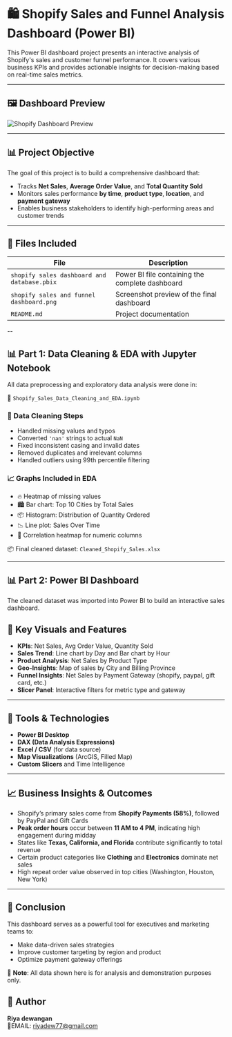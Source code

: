# 🛍️ Shopify Sales and Funnel Analysis Dashboard (Power BI)

This Power BI dashboard project presents an interactive analysis of Shopify's sales and customer funnel performance. It covers various business KPIs and provides actionable insights for decision-making based on real-time sales metrics.

---

## 🖼️ Dashboard Preview
![Shopify Dashboard Preview](https://github.com/riyadewangan08/shopify-sales-analysis/raw/045b3218760363393447eca6983b7f6c412b6cf6/shopify%20sales%20and%20funnel%20dashboard.png)



---

## 📊 Project Objective

The goal of this project is to build a comprehensive dashboard that:
- Tracks **Net Sales**, **Average Order Value**, and **Total Quantity Sold**
- Monitors sales performance **by time**, **product type**, **location**, and **payment gateway**
- Enables business stakeholders to identify high-performing areas and customer trends

---

## 📁 Files Included

| File | Description |
|------|-------------|
| `shopify sales dashboard and database.pbix` | Power BI file containing the complete dashboard |
| `shopify sales and funnel dashboard.png` | Screenshot preview of the final dashboard |
| `README.md` | Project documentation |

--
## 📊 Part 1: Data Cleaning & EDA with Jupyter Notebook

All data preprocessing and exploratory data analysis were done in:

📄 `Shopify_Sales_Data_Cleaning_and_EDA.ipynb`

### 🧹 Data Cleaning Steps
- Handled missing values and typos
- Converted `'nan'` strings to actual `NaN`
- Fixed inconsistent casing and invalid dates
- Removed duplicates and irrelevant columns
- Handled outliers using 99th percentile filtering

### 📈 Graphs Included in EDA
- 🔥 Heatmap of missing values
- 🏙️ Bar chart: Top 10 Cities by Total Sales
- 📦 Histogram: Distribution of Quantity Ordered
- 📉 Line plot: Sales Over Time
- 🧩 Correlation heatmap for numeric columns

📦 Final cleaned dataset: `Cleaned_Shopify_Sales.xlsx`

---

## 📊 Part 2: Power BI Dashboard

The cleaned dataset was imported into Power BI to build an interactive sales dashboard.

## 📌 Key Visuals and Features

- **KPIs**: Net Sales, Avg Order Value, Quantity Sold
- **Sales Trend**: Line chart by Day and Bar chart by Hour
- **Product Analysis**: Net Sales by Product Type
- **Geo-Insights**: Map of sales by City and Billing Province
- **Funnel Insights**: Net Sales by Payment Gateway (shopify, paypal, gift card, etc.)
- **Slicer Panel**: Interactive filters for metric type and gateway

---

## 🔧 Tools & Technologies

- **Power BI Desktop**
- **DAX (Data Analysis Expressions)**
- **Excel / CSV** (for data source)
- **Map Visualizations** (ArcGIS, Filled Map)
- **Custom Slicers** and Time Intelligence

---

## 📈 Business Insights & Outcomes

- Shopify’s primary sales come from **Shopify Payments (58%)**, followed by PayPal and Gift Cards
- **Peak order hours** occur between **11 AM to 4 PM**, indicating high engagement during midday
- States like **Texas, California, and Florida** contribute significantly to total revenue
- Certain product categories like **Clothing** and **Electronics** dominate net sales
- High repeat order value observed in top cities (Washington, Houston, New York)

---

## 🧠 Conclusion

This dashboard serves as a powerful tool for executives and marketing teams to:
- Make data-driven sales strategies
- Improve customer targeting by region and product
- Optimize payment gateway offerings

📌 **Note**: All data shown here is for analysis and demonstration purposes only.


## 👤 Author

**Riya dewangan**  
📧EMAIL: riyadew77@gmail.com



